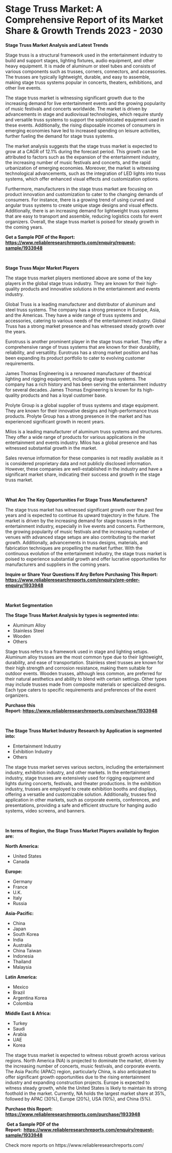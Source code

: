 <p><h1>Stage Truss Market: A Comprehensive Report of its Market Share & Growth Trends 2023 - 2030</h1></p><p><strong>Stage Truss Market Analysis and Latest Trends</strong></p>
<p><p>Stage truss is a structural framework used in the entertainment industry to build and support stages, lighting fixtures, audio equipment, and other heavy equipment. It is made of aluminum or steel tubes and consists of various components such as trusses, corners, connectors, and accessories. The trusses are typically lightweight, durable, and easy to assemble, making stage truss systems popular in concerts, theaters, exhibitions, and other live events.</p><p>The stage truss market is witnessing significant growth due to the increasing demand for live entertainment events and the growing popularity of music festivals and concerts worldwide. The market is driven by advancements in stage and audiovisual technologies, which require sturdy and versatile truss systems to support the sophisticated equipment used in these events. Additionally, the rising disposable incomes of consumers in emerging economies have led to increased spending on leisure activities, further fueling the demand for stage truss systems.</p><p>The market analysis suggests that the stage truss market is expected to grow at a CAGR of 12.1% during the forecast period. This growth can be attributed to factors such as the expansion of the entertainment industry, the increasing number of music festivals and concerts, and the rapid urbanization of emerging economies. Moreover, the market is witnessing technological advancements, such as the integration of LED lights into truss systems, which offer enhanced visual effects and customization options.</p><p>Furthermore, manufacturers in the stage truss market are focusing on product innovation and customization to cater to the changing demands of consumers. For instance, there is a growing trend of using curved and angular truss systems to create unique stage designs and visual effects. Additionally, there is an increasing demand for lightweight truss systems that are easy to transport and assemble, reducing logistics costs for event organizers. Overall, the stage truss market is poised for steady growth in the coming years.</p></p>
<p><strong>Get a Sample PDF of the Report:&nbsp; <a href="https://www.reliableresearchreports.com/enquiry/request-sample/1933948">https://www.reliableresearchreports.com/enquiry/request-sample/1933948</a></strong></p>
<p>&nbsp;</p>
<p><strong>Stage Truss Major Market Players</strong></p>
<p><p>The stage truss market players mentioned above are some of the key players in the global stage truss industry. They are known for their high-quality products and innovative solutions in the entertainment and events industry.</p><p>Global Truss is a leading manufacturer and distributor of aluminum and steel truss systems. The company has a strong presence in Europe, Asia, and the Americas. They have a wide range of truss systems and accessories, catering to various needs of the entertainment industry. Global Truss has a strong market presence and has witnessed steady growth over the years.</p><p>Eurotruss is another prominent player in the stage truss market. They offer a comprehensive range of truss systems that are known for their durability, reliability, and versatility. Eurotruss has a strong market position and has been expanding its product portfolio to cater to evolving customer requirements.</p><p>James Thomas Engineering is a renowned manufacturer of theatrical lighting and rigging equipment, including stage truss systems. The company has a rich history and has been serving the entertainment industry for several decades. James Thomas Engineering is known for its high-quality products and has a loyal customer base.</p><p>Prolyte Group is a global supplier of truss systems and stage equipment. They are known for their innovative designs and high-performance truss products. Prolyte Group has a strong presence in the market and has experienced significant growth in recent years.</p><p>Milos is a leading manufacturer of aluminum truss systems and structures. They offer a wide range of products for various applications in the entertainment and events industry. Milos has a global presence and has witnessed substantial growth in the market.</p><p>Sales revenue information for these companies is not readily available as it is considered proprietary data and not publicly disclosed information. However, these companies are well-established in the industry and have a significant market share, indicating their success and growth in the stage truss market.</p></p>
<p>&nbsp;</p>
<p><strong>What Are The Key Opportunities For Stage Truss Manufacturers?</strong></p>
<p><p>The stage truss market has witnessed significant growth over the past few years and is expected to continue its upward trajectory in the future. The market is driven by the increasing demand for stage trusses in the entertainment industry, especially in live events and concerts. Furthermore, the growing popularity of music festivals and the increasing number of venues with advanced stage setups are also contributing to the market growth. Additionally, advancements in truss designs, materials, and fabrication techniques are propelling the market further. With the continuous evolution of the entertainment industry, the stage truss market is poised to experience substantial growth and offer lucrative opportunities for manufacturers and suppliers in the coming years.</p></p>
<p><strong>Inquire or Share Your Questions If Any Before Purchasing This Report: <a href="https://www.reliableresearchreports.com/enquiry/pre-order-enquiry/1933948">https://www.reliableresearchreports.com/enquiry/pre-order-enquiry/1933948</a></strong></p>
<p>&nbsp;</p>
<p><strong>Market Segmentation</strong></p>
<p><strong>The Stage Truss Market Analysis by types is segmented into:</strong></p>
<p><ul><li>Aluminum Alloy</li><li>Stainless Steel</li><li>Wooden</li><li>Others</li></ul></p>
<p><p>Stage truss refers to a framework used in stage and lighting setups. Aluminum alloy trusses are the most common type due to their lightweight, durability, and ease of transportation. Stainless steel trusses are known for their high strength and corrosion resistance, making them suitable for outdoor events. Wooden trusses, although less common, are preferred for their natural aesthetics and ability to blend with certain settings. Other types may include trusses made from composite materials or specialized designs. Each type caters to specific requirements and preferences of the event organizers.</p></p>
<p><strong>Purchase this Report:&nbsp;<a href="https://www.reliableresearchreports.com/purchase/1933948">https://www.reliableresearchreports.com/purchase/1933948</a></strong></p>
<p>&nbsp;</p>
<p><strong>The Stage Truss Market Industry Research by Application is segmented into:</strong></p>
<p><ul><li>Entertainment Industry</li><li>Exhibition Industry</li><li>Others</li></ul></p>
<p><p>The stage truss market serves various sectors, including the entertainment industry, exhibition industry, and other markets. In the entertainment industry, stage trusses are extensively used for rigging equipment and lights during concerts, festivals, and theater productions. In the exhibition industry, trusses are employed to create exhibition booths and displays, offering a versatile and customizable solution. Additionally, trusses find application in other markets, such as corporate events, conferences, and presentations, providing a safe and efficient structure for hanging audio systems, video screens, and banners.</p></p>
<p>&nbsp;</p>
<p><strong>In terms of Region, the Stage Truss Market Players available by Region are:</strong></p>
<p>
    <p> <strong> North America: </strong>
        <ul>
            <li>United States</li>
            <li>Canada</li>
        </ul>
        </p> 
    <p> <strong> Europe: </strong>
        <ul>
            <li>Germany</li>
            <li>France</li>
            <li>U.K.</li>
            <li>Italy</li>
            <li>Russia</li>
        </ul>
        </p> 
    <p> <strong> Asia-Pacific: </strong>
        <ul>
            <li>China</li>
            <li>Japan</li>
            <li>South Korea</li>
            <li>India</li>
            <li>Australia</li>
            <li>China Taiwan</li>
            <li>Indonesia</li>
            <li>Thailand</li>
            <li>Malaysia</li>
        </ul>
        </p> 
    <p> <strong> Latin America: </strong>
        <ul>
            <li>Mexico</li>
            <li>Brazil</li>
            <li>Argentina Korea</li>
            <li>Colombia</li>
        </ul>
        </p> 
    <p> <strong> Middle East & Africa: </strong>
        <ul>
            <li>Turkey</li>
            <li>Saudi</li>
            <li>Arabia</li>
            <li>UAE</li>
            <li>Korea</li>
        </ul>
    </p>
    </p>
<p><p>The stage truss market is expected to witness robust growth across various regions. North America (NA) is projected to dominate the market, driven by the increasing number of concerts, music festivals, and corporate events. The Asia Pacific (APAC) region, particularly China, is also anticipated to offer significant growth opportunities due to the rising entertainment industry and expanding construction projects. Europe is expected to witness steady growth, while the United States is likely to maintain its strong foothold in the market. Currently, NA holds the largest market share at 35%, followed by APAC (30%), Europe (20%), USA (10%), and China (5%).</p></p>
<p><strong>Purchase this Report: <a href="https://www.reliableresearchreports.com/purchase/1933948">https://www.reliableresearchreports.com/purchase/1933948</a></strong></p>
<p>&nbsp;<strong>Get a Sample PDF of the Report:&nbsp;&nbsp;<a href="https://www.reliableresearchreports.com/enquiry/request-sample/1933948">https://www.reliableresearchreports.com/enquiry/request-sample/1933948</a></strong></p>
<p><strong></strong></p>
<p>Check more reports on https://www.reliableresearchreports.com/</p>